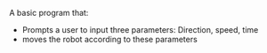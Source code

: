 A basic program that:
- Prompts a user to input three parameters: Direction, speed, time
- moves the robot according to these parameters
